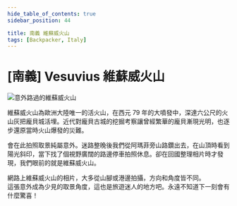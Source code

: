 ```yaml
---
hide_table_of_contents: true
sidebar_position: 44

title: 南義 維蘇威火山
tags: [Backpacker, Italy]
---
```


[南義] Vesuvius 維蘇威火山
========================

![意外路過的維蘇威火山](http://farm9.staticflickr.com/8143/7344352896_ce745520ee_c.jpg)

維蘇威火山為歐洲大陸唯一的活火山，在西元 79 年的大噴發中，深達六公尺的火山灰把龐貝城活埋。近代對龐貝古城的挖掘考察讓曾經繁華的龐貝漸現光明，也逐步還原當時火山爆發的災難。

會在此拍照取景純屬意外。迷路整晚後我們從阿瑪菲旁山路鑽出去，在山頂時看到陽光斜印，當下找了個視野廣闊的路邊停車拍照休息。卻在回國整理相片時才發現，我們眼前的就是維蘇威火山。

網路上維蘇威火山的相片，大多從山腳或港邊拍攝，方向和角度皆不同。  
這張意外成為少見的取景角度，這也是旅遊迷人的地方吧。永遠不知道下一刻會有什麼驚喜！
